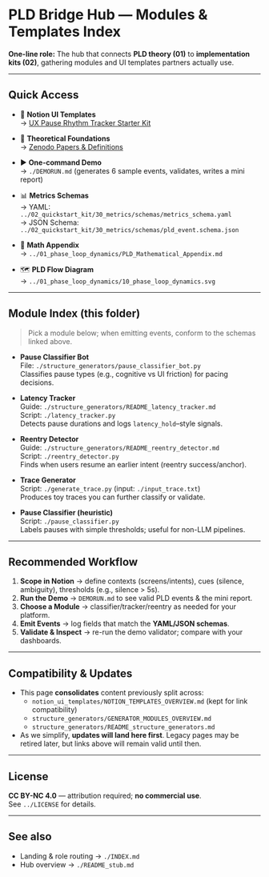 <!--
Revision notes (2025-08-09)
- Consolidates module/template overviews into a single, skimmable index.
- Keeps legacy pages for link-compatibility; updates will happen here first.
- Do NOT rename to README.md (reserved elsewhere).
-->

# PLD Bridge Hub — Modules & Templates Index

**One-line role:** The hub that connects **PLD theory (01)** to **implementation kits (02)**, gathering modules and UI templates partners actually use.

---

## Quick Access
- 🧰 **Notion UI Templates**  
  → [UX Pause Rhythm Tracker Starter Kit](https://platinum-arch-69c.notion.site/UX-Pause-Rhythm-Tracker-Starter-Kit-2430fc4951e8809481f6c77478a64535)

- 📘 **Theoretical Foundations**  
  → [Zenodo Papers & Definitions](../docs/zenodo_paper_links.md)

- ▶️ **One-command Demo**  
  → `./DEMORUN.md` (generates 6 sample events, validates, writes a mini report)

- 📊 **Metrics Schemas**  
  → YAML: `../02_quickstart_kit/30_metrics/schemas/metrics_schema.yaml`  
  → JSON Schema: `../02_quickstart_kit/30_metrics/schemas/pld_event.schema.json`

- 🧮 **Math Appendix**  
  → `../01_phase_loop_dynamics/PLD_Mathematical_Appendix.md`

- 🗺 **PLD Flow Diagram**  
  → `../01_phase_loop_dynamics/10_phase_loop_dynamics.svg`

---

## Module Index (this folder)
> Pick a module below; when emitting events, conform to the schemas linked above.

- **Pause Classifier Bot**  
  File: `./structure_generators/pause_classifier_bot.py`  
  Classifies pause types (e.g., cognitive vs UI friction) for pacing decisions.

- **Latency Tracker**  
  Guide: `./structure_generators/README_latency_tracker.md`  
  Script: `./latency_tracker.py`  
  Detects pause durations and logs `latency_hold`–style signals.

- **Reentry Detector**  
  Guide: `./structure_generators/README_reentry_detector.md`  
  Script: `./reentry_detector.py`  
  Finds when users resume an earlier intent (reentry success/anchor).

- **Trace Generator**  
  Script: `./generate_trace.py` (input: `./input_trace.txt`)  
  Produces toy traces you can further classify or validate.

- **Pause Classifier (heuristic)**  
  Script: `./pause_classifier.py`  
  Labels pauses with simple thresholds; useful for non-LLM pipelines.

---

## Recommended Workflow
1. **Scope in Notion** → define contexts (screens/intents), cues (silence, ambiguity), thresholds (e.g., silence > 5s).  
2. **Run the Demo** → `DEMORUN.md` to see valid PLD events & the mini report.  
3. **Choose a Module** → classifier/tracker/reentry as needed for your platform.  
4. **Emit Events** → log fields that match the **YAML/JSON schemas**.  
5. **Validate & Inspect** → re-run the demo validator; compare with your dashboards.

---

## Compatibility & Updates
- This page **consolidates** content previously split across:
  - `notion_ui_templates/NOTION_TEMPLATES_OVERVIEW.md` (kept for link compatibility)
  - `structure_generators/GENERATOR_MODULES_OVERVIEW.md`
  - `structure_generators/README_structure_generators.md`
- As we simplify, **updates will land here first**. Legacy pages may be retired later, but links above will remain valid until then.

---

## License
**CC BY-NC 4.0** — attribution required; **no commercial use**.  
See `../LICENSE` for details.

---

## See also
- Landing & role routing → `./INDEX.md`  
- Hub overview → `./README_stub.md`
